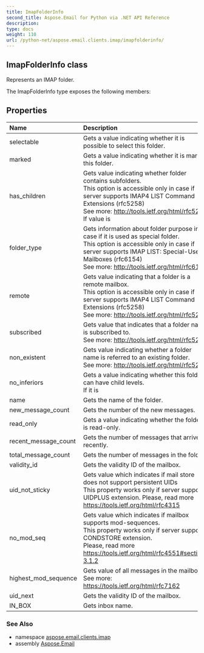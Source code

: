 ```yaml
---
title: ImapFolderInfo
second_title: Aspose.Email for Python via .NET API Reference
description: 
type: docs
weight: 110
url: /python-net/aspose.email.clients.imap/imapfolderinfo/
---
```


## ImapFolderInfo class

Represents an IMAP folder.

The ImapFolderInfo type exposes the following members:
## Properties
| Name | Description |
| :- | :- |
|selectable|Gets a value indicating whether it is possible to select this folder.|
|marked|Gets a value indicating whether it is marked this folder.|
|has_children|Gets value indicating whether folder contains subfolders.<br/>            This option is accessible only in case if server supports  IMAP4 LIST Command Extensions (rfc5258)<br/>            See more: http://tools.ietf.org/html/rfc5258<br/>            If value is|
|folder_type|Gets information about folder purpose in case if it is used as special folder.<br/>            This option is accessible only in case if server supports IMAP LIST: Special-Use Mailboxes (rfc6154)<br/>            See more: http://tools.ietf.org/html/rfc6154|
|remote|Gets value indicating that a folder is a remote mailbox.<br/>            This option is accessible only in case if server supports  IMAP4 LIST Command Extensions (rfc5258)<br/>            See more: http://tools.ietf.org/html/rfc5258|
|subscribed|Gets value that indicates that a folder name is subscribed to.<br/>            See more: http://tools.ietf.org/html/rfc5258|
|non_existent|Gets value indicating whether a folder name is referred to an existing folder.<br/>            See more: http://tools.ietf.org/html/rfc5258|
|no_inferiors|Gets a value indicating whether this folder can have child levels. <br/>            If it is|
|name|Gets the name of the folder.|
|new_message_count|Gets the number of the new messages.|
|read_only|Gets a value indicating whether the folder is read-only.|
|recent_message_count|Gets the number of messages that arrived recently.|
|total_message_count|Gets the number of messages in the folder.|
|validity_id|Gets the validity ID of the mailbox.|
|uid_not_sticky|Gets value which indicates if mail store does not support persistent UIDs<br/>            This property works only if server supports UIDPLUS extension. Please, read more https://tools.ietf.org/html/rfc4315|
|no_mod_seq|Gets value which indicates if mailbox supports mod-sequences.<br/>            This property works only if server supports CONDSTORE extension. <br/>            Please, read more https://tools.ietf.org/html/rfc4551#section-3.1.2|
|highest_mod_sequence|Gets value of all messages in the mailbox.<br/>            See more: https://tools.ietf.org/html/rfc7162|
|uid_next|Gets the validity ID of the mailbox.|
|IN_BOX|Gets inbox name.|

### See Also

* namespace [aspose.email.clients.imap](/python-net/aspose.email.clients.imap/)
* assembly [Aspose.Email](/python-net/)

